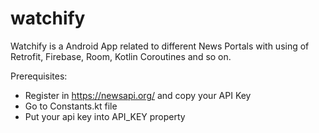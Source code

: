# watchify
Watchify is a Android App related to different News Portals with using of Retrofit, Firebase, Room, Kotlin Coroutines and so on.

Prerequisites:
* Register in https://newsapi.org/ and copy your API Key
* Go to Constants.kt file
* Put your api key into API_KEY property
